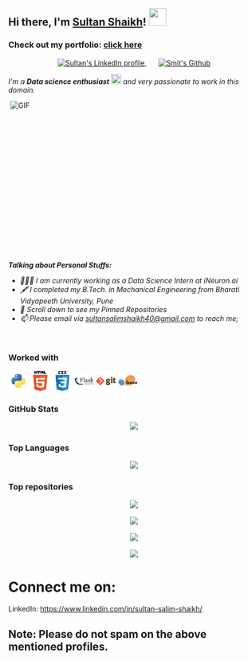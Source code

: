 ## Hi there, I'm [Sultan Shaikh](https://sultan-salim-shaikh.github.io/Portfolio/)! <img src="https://raw.githubusercontent.com/TheDudeThatCode/TheDudeThatCode/master/Assets/Hi.gif" width=35 height=35> 

<h3>Check out my portfolio: <a href="https://sultan-salim-shaikh.github.io/Portfolio/"</a> click here</h3>


<p align="center">
      <a href="https://www.linkedin.com/in/sultan-salim-shaikh/">
        <img align="center" alt="Sultan's LinkedIn profile" width="22px" src="https://cdn.jsdelivr.net/npm/simple-icons@v3/icons/linkedin.svg"/>
      </a>&nbsp;&nbsp;&nbsp;&nbsp;&nbsp;
      <a href="https://github.com/Sultan-Salim-Shaikh">
        <img align="center" alt="Smit's Github" width="22px" src="https://cdn.jsdelivr.net/npm/simple-icons@v3/icons/github.svg" />
      </a>
 	</p>


<p>
  <em>
    I'm a <b>Data science enthusiast</b> <img src="https://raw.githubusercontent.com/TheDudeThatCode/TheDudeThatCode/master/Assets/Medal.gif" width=20 height=20> and very passionate to work in this domain.
  </em>
 </p>

<img align="right" alt="GIF" src="https://github.com/abhisheknaiidu/abhisheknaiidu/blob/master/code.gif?raw=true" width="500" height="320" />

<em>
  
**Talking about Personal Stuffs:**

- 👨🏽‍💻 I am currently working as a Data Science Intern at iNeuron.ai
- 🖋️  I completed my B.Tech. in Mechanical Engineering from Bharati Vidyapeeth University, Pune
- 📌 Scroll down to see my Pinned Repositories
- 📫 Please email via sultansalimshaikh40@gmail.com to reach me;
<br/> 
</em>

### Worked with 

<code><img height="40" src="https://raw.githubusercontent.com/github/explore/80688e429a7d4ef2fca1e82350fe8e3517d3494d/topics/python/python.png" title="python"></code>
<code><img height="40" src="https://raw.githubusercontent.com/github/explore/80688e429a7d4ef2fca1e82350fe8e3517d3494d/topics/html/html.png" title="html"></code>
<code><img height="40" src="https://raw.githubusercontent.com/github/explore/80688e429a7d4ef2fca1e82350fe8e3517d3494d/topics/css/css.png" title="css"></code>
<code><img height="40" src="https://raw.githubusercontent.com/github/explore/80688e429a7d4ef2fca1e82350fe8e3517d3494d/topics/flask/flask.png" title="flask"></code>
<code><img height="40" src="https://raw.githubusercontent.com/github/explore/80688e429a7d4ef2fca1e82350fe8e3517d3494d/topics/git/git.png" title="git"></code>
<code><img height="40" src="https://raw.githubusercontent.com/github/explore/80688e429a7d4ef2fca1e82350fe8e3517d3494d/topics/scikit-learn/scikit-learn.png" title="sklearn"></code>

### GitHub Stats

<p align="center">
  <a href = "https://github.com/Sultan-Salim-Shaikh">
<img src="https://github-readme-stats-aj8vj7k8x.vercel.app/api?username=Sultan-Salim-Shaikh&show_icons=true&title_color=ffc857&icon_color=8ac926&text_color=daf7dc&bg_color=151515&count_private=true&include_all_commits=true">
  </a>
 </p>
 
### Top Languages

<p align="center">
<a href = "https://github.com/Sultan-Salim-Shaikh">
  <img src="https://github-readme-stats-aj8vj7k8x.vercel.app/api/top-langs/?username=Sultan-Salim-Shaikh&layout=compact&title_color=ffc857&icon_color=8ac926&text_color=daf7dc&bg_color=151515&card_width=400">
</a>
</p>

### Top repositories


<p align="center">
  <a href = "https://github.com/Sultan-Salim-Shaikh/Heart_Disease_Diagnostic_Analysis">
<img src="https://github-readme-stats-aj8vj7k8x.vercel.app/api/pin/?username=Sultan-Salim-Shaikh&repo=Heart_Disease_Diagnostic_Analysis&title_color=fff&icon_color=79ff97&text_color=9f9f9f&bg_color=151515">
  </a>
</p>

<p align="center">
  <a href="https://github.com/Sultan-Salim-Shaikh/review_scapper">
  <img src="https://github-readme-stats-aj8vj7k8x.vercel.app/api/pin/?username=Sultan-Salim-Shaikh&repo=review_scapper&title_color=fff&icon_color=79ff97&text_color=9f9f9f&bg_color=151515">
  </a>
  </p>

<p align="center">
  <a href="https://github.com/Sultan-Salim-Shaikh/KPMG_virtual_internship">
  <img src="https://github-readme-stats-aj8vj7k8x.vercel.app/api/pin/?username=Sultan-Salim-Shaikh&repo=KPMG_virtual_internship&title_color=fff&icon_color=79ff97&text_color=9f9f9f&bg_color=151515">
  </a>
  </p>

<p align="center">
  <a href = "https://github.com/Sultan-Salim-Shaikh/Student-Percentage-Prediction">
<img src="https://github-readme-stats-aj8vj7k8x.vercel.app/api/pin/?username=Sultan-Salim-Shaikh&repo=Student-Percentage-Prediction&title_color=fff&icon_color=79ff97&text_color=9f9f9f&bg_color=151515">
  </a>
</p>


# Connect me on:
LinkedIn: https://www.linkedin.com/in/sultan-salim-shaikh/

## Note: Please do not spam on the above mentioned profiles.

